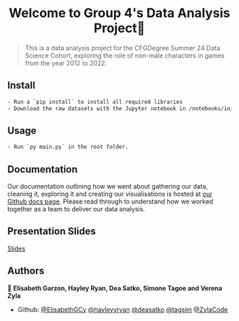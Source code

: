 <h1 align="center">Welcome to Group 4's Data Analysis Project👋</h1>
</p>

> This is a data analysis project for the CFGDegree Summer 24 Data Science Cohort, exploring the role of non-male characters in games from the year 2012 to 2022.

## Install

```sh
- Run a `pip install` to install all required libraries
- Download the raw datasets with the Jupyter notebook in /notebooks/initialise.ipynb
```

## Usage

```sh
- Run `py main.py` in the root folder.
```

## Documentation
Our documentation outlining how we went about gathering our data, cleaning it, exploring it and creating our visualisations is hosted at [our Github docs page](https://hayleyyryan.github.io/CFG_Degree_Project_Group_4/). Please read through to understand how we worked together as a team to deliver our data analysis.

## Presentation Slides

[Slides]([https://docs.google.com/presentation/d/19QCMBuJqgwTHNXKm1YYXYlIl8coi1IVbLx8YZBPA7iM/edit#slide=id.g251d23597c_1_1](https://docs.google.com/presentation/d/19QCMBuJqgwTHNXKm1YYXYlIl8coi1IVbLx8YZBPA7iM/edit?usp=sharing))

## Authors

👤 **Elisabeth Garzon, Hayley Ryan, Dea Satko, Simone Tagoe and Verena Zyla**

* Github: [@ElisabethGCy](https://github.com/ElisabethGCy)
[@hayleyyryan](https://github.com/hayleyyryan)
[@deasatko](https://github.com/deasatko)
[@tagsim](https://github.com/tagsim)
[@ZylaCode](https://github.com/ZylaCode)
